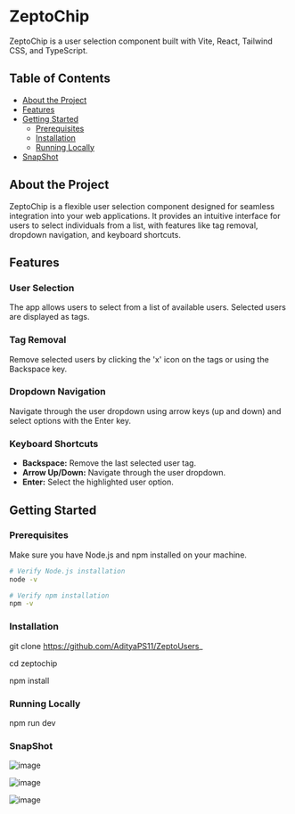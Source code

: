 # ZeptoChip

ZeptoChip is a user selection component built with Vite, React, Tailwind CSS, and TypeScript.

## Table of Contents

- [About the Project](#about-the-project)
- [Features](#features)
- [Getting Started](#getting-started)
  - [Prerequisites](#prerequisites)
  - [Installation](#installation)
  - [Running Locally](#running-locally)
- [SnapShot](#screenshot)

## About the Project

ZeptoChip is a flexible user selection component designed for seamless integration into your web applications. It provides an intuitive interface for users to select individuals from a list, with features like tag removal, dropdown navigation, and keyboard shortcuts.

## Features

### User Selection

The app allows users to select from a list of available users. Selected users are displayed as tags.

### Tag Removal

Remove selected users by clicking the 'x' icon on the tags or using the Backspace key.

### Dropdown Navigation

Navigate through the user dropdown using arrow keys (up and down) and select options with the Enter key.

### Keyboard Shortcuts

- **Backspace:** Remove the last selected user tag.
- **Arrow Up/Down:** Navigate through the user dropdown.
- **Enter:** Select the highlighted user option.

## Getting Started

### Prerequisites

Make sure you have Node.js and npm installed on your machine.

```bash
# Verify Node.js installation
node -v

# Verify npm installation
npm -v
```
### Installation
git clone https://github.com/AdityaPS11/ZeptoUsers_

cd zeptochip

npm install

### Running Locally
npm run dev

### SnapShot
![image](https://github.com/AdityaPS11/ZeptoUsers_/assets/124509401/a6e36f2c-d723-4763-8984-8429ac1ed23d)

![image](https://github.com/AdityaPS11/ZeptoUsers_/assets/124509401/1e73c785-677e-426d-9d0c-24878eae7028)

![image](https://github.com/AdityaPS11/ZeptoUsers_/assets/124509401/a97b014b-cb10-43af-8236-f70cec05a8c6)







